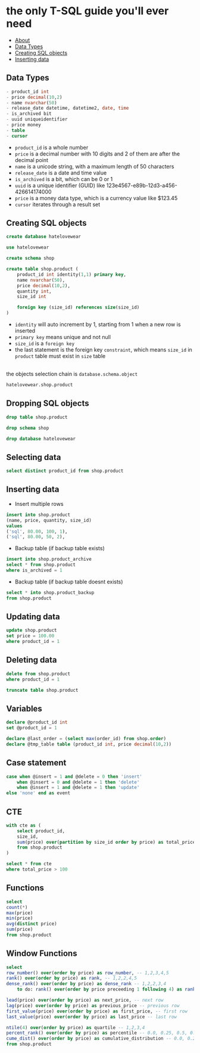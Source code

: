 # the only T-SQL guide you'll ever need

- [About](#About)
- [Data Types](#Data-Types)
- [Creating SQL objects](#Creating-SQL-objects)
- [Inserting data](#Inserting-data)

## Data Types
``` sql
- product_id int
- price decimal(10,2)
- name nvarchar(50)
- release_date datetime, datetime2, date, time
- is_archived bit
- uuid uniqueidentifier
- price money 
- table
- cursor
```
- `product_id` is a whole number
- `price` is a decimal number with 10 digits and 2 of them are after the decimal point
- `name` is a unicode string, with a maximum length of 50 characters
- `release_date` is a date and time value
- `is_archived` is a bit, which can be 0 or 1
- `uuid` is a unique identifier (GUID) like 123e4567-e89b-12d3-a456-426614174000
- `price` is a money data type, which is a currency value like $123.45
- `cursor` iterates through a result set

## Creating SQL objects
``` sql 
create database hatelovewear
```
``` sql 
use hatelovewear
```
``` sql
create schema shop
```
``` sql 
create table shop.product (
    product_id int identity(1,1) primary key,
    name nvarchar(50),
    price decimal(10,2),
    quantity int,
    size_id int

    foreign key (size_id) references size(size_id)
)
```
- `identity` will auto increment by 1, starting from 1 when a new row is inserted
- `primary key` means unique and not null
- `size_id` is a `foreign key`
- the last statement is the foreign key `constraint`, which means `size_id` in `product` table must exist in `size` table

<br> the objects selection chain is `database.schema.object`
``` sql
hatelovewear.shop.product
```

## Dropping SQL objects
``` sql
drop table shop.product
```
``` sql
drop schema shop
```
``` sql
drop database hatelovewear
```


## Selecting data
``` sql
select distinct product_id from shop.product
```

## Inserting data

- Insert multiple rows
``` sql
insert into shop.product 
(name, price, quantity, size_id)
values 
('sql', 80.00, 100, 1),
('sql', 80.00, 50, 2),
```

- Backup table (if backup table exists)
``` sql
insert into shop.product_archive 
select * from shop.product
where is_archived = 1
```

- Backup table (if backup table doesnt exists)
``` sql
select * into shop.product_backup 
from shop.product
```

## Updating data
``` sql
update shop.product
set price = 100.00
where product_id = 1
```

## Deleting data
``` sql
delete from shop.product
where product_id = 1
```
``` sql
truncate table shop.product
```

## Variables
``` sql
declare @product_id int
set @product_id = 1

declare @last_order = (select max(order_id) from shop.order)
declare @tmp_table table (product_id int, price decimal(10,2))
```

## Case statement
```sql
case when @insert = 1 and @delete = 0 then 'insert'
    when @insert = 0 and @delete = 1 then 'delete'
    when @insert = 1 and @delete = 1 then 'update'
else 'none' end as event
```

## CTE
``` sql
with cte as (
    select product_id,
    size_id, 
    sum(price) over(partition by size_id order by price) as total_price
    from shop.product
)

select * from cte
where total_price > 100
```

## Functions
``` sql
select 
count(*)
max(price)
min(price)
avg(distinct price)
sum(price)
from shop.product
```

## Window Functions
``` sql
select 
row_number() over(order by price) as row_number, -- 1,2,3,4,5
rank() over(order by price) as rank, -- 1,2,2,4,5
dense_rank() over(order by price) as dense_rank -- 1,2,2,3,4
    to do: rank() over(order by price preceeding 1 following 4) as rank

lead(price) over(order by price) as next_price, -- next row
lag(price) over(order by price) as previous_price -- previous row
first_value(price) over(order by price) as first_price, -- first row
last_value(price) over(order by price) as last_price -- last row

ntile(4) over(order by price) as quartile -- 1,2,3,4
percent_rank() over(order by price) as percentile -- 0.0, 0.25, 0.5, 0.75, 1.0
cume_dist() over(order by price) as cumulative_distribution -- 0.0, 0.25, 0.5, 0.75, 1.0
from shop.product
```








